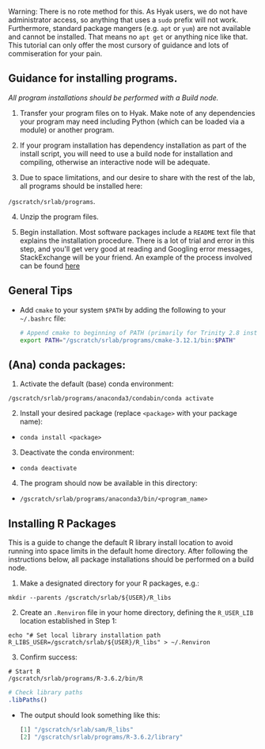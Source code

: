 Warning: There is no rote method for this. As Hyak users, we do not have administrator access, so anything that uses a `sudo` prefix will not work. Furthermore, standard package mangers (e.g. `apt` or `yum`) are not available and cannot be installed. That means no `apt get` or anything nice like that. This tutorial can only offer the most cursory of guidance and lots of commiseration for your pain.

## Guidance for installing programs.

_All program installations should be performed with a Build node._

1. Transfer your program files on to Hyak. Make note of any dependencies your program may need including Python (which can be loaded via a module) or another program.

2. If your program installation has dependency installation as part of the install script, you will need to use a build node for installation and compiling, otherwise an interactive node will be adequate.

3. Due to space limitations, and our desire to share with the rest of the lab, all programs should be installed here:

  `/gscratch/srlab/programs`.

4. Unzip the program files.

5. Begin installation. Most software packages include a `README` text file that explains the installation procedure. There is a lot of trial and error in this step, and you'll get very good at reading and Googling error messages, StackExchange will be your friend. An example of the process involved can be found [here](https://genefish.wordpress.com/2017/04/07/hyak-and-you-pt-2-github-and-pitchfork/)

## General Tips

- Add `cmake` to your system `$PATH` by adding the following to your `~/.bashrc` file:

  ```bash
  # Append cmake to beginning of PATH (primarily for Trinity 2.8 install)
  export PATH="/gscratch/srlab/programs/cmake-3.12.1/bin:$PATH"
  ```

## (Ana) conda packages:

1. Activate the default (base) conda environment:

  ```shell
  /gscratch/srlab/programs/anaconda3/condabin/conda activate
  ```

2. Install your desired package (replace `<package>` with your package name):

- `conda install <package>`

3. Deactivate the conda environment:

- `conda deactivate`

4. The program should now be available in this directory:

- `/gscratch/srlab/programs/anaconda3/bin/<program_name>`


## Installing R Packages

This is a guide to change the default R library install location to avoid running into space limits in the default home directory. After following the instructions below, all package installations should be performed on a build node.

1. Make a designated directory for your R packages, e.g.:

  `mkdir --parents /gscratch/srlab/${USER}/R_libs`

2. Create an `.Renviron` file in your home directory, defining the `R_USER_LIB` location established in Step 1:

  ```shell
  echo "# Set local library installation path
  R_LIBS_USER=/gscratch/srlab/${USER}/R_libs" > ~/.Renviron
  ```

3. Confirm success:

  ```shell
  # Start R
  /gscratch/srlab/programs/R-3.6.2/bin/R
  ```

  ```R
  # Check library paths
  .libPaths()
  ```

  - The output should look something like this:

    ```R
    [1] "/gscratch/srlab/sam/R_libs"          
    [2] "/gscratch/srlab/programs/R-3.6.2/library"
    ```
